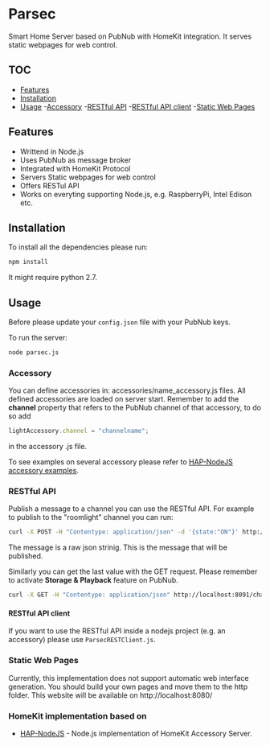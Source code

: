 Parsec
==========
Smart Home Server based on PubNub with HomeKit integration. It serves static webpages for web control.

## TOC
- [Features](#Features)
- [Installation](#Installation)
- [Usage](#Usage)
	-[Accessory](#Accesory)
	-[RESTful API](RESTful-API)
	-[RESTful API client](#RESTful-API-client)
	-[Static Web Pages](#Static-Web-Pages)

## Features

- Writtend in Node.js
- Uses PubNub as message broker
- Integrated with HomeKit Protocol
- Servers Static webpages for web control
- Offers RESTul API
- Works on everyting supporting Node.js, e.g. RaspberryPi, Intel Edison etc.

## Installation
To install all the dependencies please run:
```sh
npm install
```
It might require python 2.7.

## Usage
Before please update your `config.json` file with your PubNub keys.

To run the server:
```sh
node parsec.js
```

### Accessory
You can define accessories in: accessories/name_accessory.js files. All defined accessories are loaded on server start. Remember to add the **channel** property that refers to the PubNub channel of that accessory, to do so add 
```js
lightAccessory.channel = "channelname";
```
in the accessory .js file.

To see examples on several accessory please refer to [HAP-NodeJS accessory examples](https://github.com/KhaosT/HAP-NodeJS/tree/master/accessories).

### RESTful API

Publish a message to a channel you can use the RESTful API. For example to publish to the "roomlight" channel you can run:
```sh
curl -X POST -H "Contentype: application/json" -d '{state:"ON"}' http://localhost:8091/channel/roomlight
```
The message is a raw json strinig. This is the message that will be published.

Similarly you can get the last value with the GET request. Please remember to activate **Storage & Playback** feature on PubNub.
```sh
curl -X GET -H "Contentype: application/json" http://localhost:8091/channel/roomlight
```

#### RESTful API client
If you want to use the RESTful API inside a nodejs project (e.g. an accessory) please use `ParsecRESTClient.js`.

### Static Web Pages
Currently, this implementation does not support automatic web interface generation. You should build your own pages and move them to the http folder. This website will be available on http://localhost:8080/

### HomeKit implementation based on
* [HAP-NodeJS](https://github.com/KhaosT/HAP-NodeJS) - Node.js implementation of HomeKit Accessory Server.